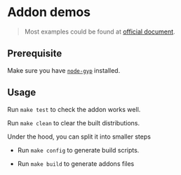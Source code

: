 # Addon demos

> Most examples could be found at [official document](https://nodejs.org/api/addons.html#addon-examples).

## Prerequisite

Make sure you have [`node-gyp`](https://github.com/nodejs/node-gyp) installed.

## Usage

Run `make test` to check the addon works well.

Run `make clean` to clear the built distributions.

Under the hood, you can split it into smaller steps

- Run `make config` to generate build scripts.

- Run `make build` to generate addons files
